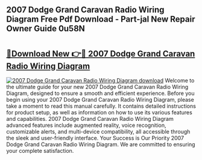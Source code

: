 ## 2007 Dodge Grand Caravan Radio Wiring Diagram Free Pdf Download - Part-jal New Repair Owner Guide 0u58N

# <h2><a href="http://dftosfs.blite.top/?on=2007+Dodge+Grand+Caravan+Radio+Wiring+Diagram">🔗Download New 👉🔴 2007 Dodge Grand Caravan Radio Wiring Diagram</a></h2>

[![2007 Dodge Grand Caravan Radio Wiring Diagram download](https://i.imgur.com/lujVjoI.png)](http://dftosfs.blite.top/?on=2007+Dodge+Grand+Caravan+Radio+Wiring+Diagram)
Welcome to the ultimate guide for your new 2007 Dodge Grand Caravan Radio Wiring Diagram, designed to ensure a smooth and efficient experience. Before you begin using your 2007 Dodge Grand Caravan Radio Wiring Diagram, please take a moment to read this manual carefully. It contains detailed instructions for product setup, as well as information on how to use its various features and capabilities. 2007 Dodge Grand Caravan Radio Wiring Diagram advanced features include augmented reality, voice recognition, customizable alerts, and multi-device compatibility, all accessible through the sleek and user-friendly interface. Your Success is Our Priority 2007 Dodge Grand Caravan Radio Wiring Diagram. We are committed to ensuring your complete satisfaction.
